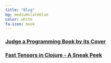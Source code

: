 ```yaml
---
title: "Blog"
bg: mediumslateblue
color: white
fa-icon: book
---
```


### [Judge a Programming Book by its Cover](https://dragan.rocks/articles/19/Judge-a-clojure-programming-book-by-its-cover)

### [Fast Tensors in Clojure - A Sneak Peek](https://dragan.rocks/articles/19/Fast-tensors-Clojure-sneak-peek)
